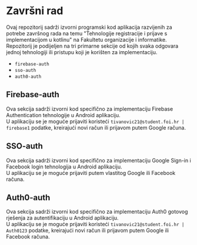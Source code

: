 # Završni rad

Ovaj repozitorij sadrži izvorni programski kod aplikacija razvijenih za potrebe završnog rada na temu "Tehnologije registracije i prijave s implementacijom u kotlinu" na Fakultetu organizacije i informatike.<br>
Repozitorij je podijeljen na tri primarne sekcije od kojih svaka odgovara jednoj tehnologiji ili pristupu koji je korišten za implementaciju. 

- `firebase-auth`
- `sso-auth`
- `auth0-auth`

## Firebase-auth

Ova sekcija sadrži izvorni kod specifično za implementaciju Firebase Authentication tehnologije u Android aplikaciju.<br>
U aplikaciju se je moguće prijaviti koristeći `tivanovic21@student.foi.hr | firebase1` podatke, kreirajući novi račun ili prijavom putem Google računa.

## SSO-auth

Ova sekcija sadrži izvorni kod specifično za implementaciju Google Sign-in i Facebook login tehnologija u Android aplikaciju.<br>
U aplikaciju se je moguće prijaviti putem vlastitog Google ili Facebook računa.

## Auth0-auth

Ova sekcija sadrži izvorni kod specifično za implementaciju Auth0 gotovog rješenja za autentifikaciju u Android aplikaciju.<br>
U aplikaciju se je moguće prijaviti koristeći `tivanovic21@student.foi.hr | Auth0123` podatke, kreirajući novi račun ili prijavom putem Google ili Facebook računa. 

